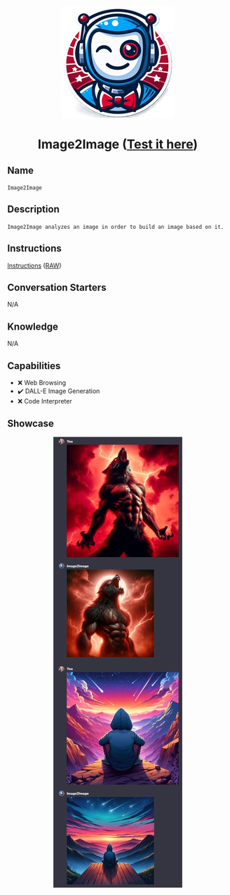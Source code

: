 <div align="center">

![Logo](../../../media/mygpts_logo256.png)

# Image2Image ([Test it here](https://chat.openai.com/g/g-88sXA0VZ0-image2image))

</div>

## Name

`Image2Image`

## Description

`Image2Image analyzes an image in order to build an image based on it.`

## Instructions

[Instructions](https://github.com/innovatodev/MyGPTs/blob/main/GPTs/Image/Image2Image/Instructions.md)
([RAW](https://github.com/innovatodev/MyGPTs/raw/main/GPTs/Image/Image2Image/Instructions.md))

## Conversation Starters

N/A

## Knowledge

N/A

## Capabilities

- ❌ Web Browsing
- ✔️ DALL-E Image Generation
- ❌ Code Interpreter

## Showcase

<div align="center">

![Logo](./media/Image2Image_Showcase1.jpg)

</div>
